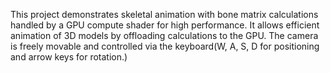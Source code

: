 This project demonstrates skeletal animation with bone matrix calculations handled by a GPU compute shader for high performance. It allows efficient animation of 3D models by offloading calculations to the GPU. The camera is freely movable and controlled via the keyboard(W, A, S, D for positioning and arrow keys for rotation.)

